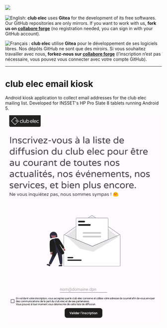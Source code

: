 [![](https://upload.wikimedia.org/wikipedia/commons/thumb/b/bb/Gitea_Logo.svg/48px-Gitea_Logo.svg.png)](https://forge.collabore.fr)

![English:](https://upload.wikimedia.org/wikipedia/commons/thumb/7/77/Flag_of_the_United_States_and_United_Kingdom.png/20px-Flag_of_the_United_States_and_United_Kingdom.png) **club elec** uses **Gitea** for the development of its free softwares. Our GitHub repositories are only mirrors.
If you want to work with us, **fork us on [collabore forge](https://forge.collabore.fr/)** (no registration needed, you can sign in with your GitHub account).

![Français :](https://upload.wikimedia.org/wikipedia/commons/thumb/b/bc/Flag_of_France_(1794%E2%80%931815%2C_1830%E2%80%931974%2C_2020%E2%80%93present).svg/20px-Flag_of_France_(1794%E2%80%931815%2C_1830%E2%80%931974%2C_2020%E2%80%93present).svg.png) **club elec** utilise **Gitea** pour le développement de ses logiciels libres. Nos dépôts GitHub ne sont que des miroirs.
Si vous souhaitez travailler avec nous, **forkez-nous sur [collabore forge](https://forge.collabore.fr/)** (l’inscription n’est pas nécessaire, vous pouvez vous connecter avec votre compte GitHub).
* * *

# club elec email kiosk

Android kiosk application to collect email addresses for the club elec mailing list.
Developed for INSSET's HP Pro Slate 8 tablets running Android 5.

![Screenshot](/.img/screenshot.png)